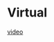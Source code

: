 # Virtual
<a href=" https://github.com/shrijanani-sj/Virtual/assets/137194215/c496f01c-b78e-4ef8-884f-a2a615ad601a  ">video</a>
